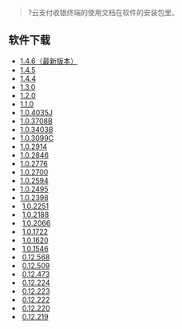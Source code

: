 >?云支付收银终端的使用文档在软件的安装包里。

## 软件下载
*  [1.4.6（最新版本）](https://cashierpay-1253256722.cos.ap-chengdu.myqcloud.com/%E4%BA%91%E6%94%AF%E4%BB%98%E6%94%B6%E9%93%B6%E5%8F%B01.4.6.zip)
*  [1.4.5](https://cashierpay-1253256722.cos.ap-chengdu.myqcloud.com/%E4%BA%91%E6%94%AF%E4%BB%98%E6%94%B6%E9%93%B6%E5%8F%B01.4.5.zip )
*  [1.4.4](https://cashierpay-1253256722.cos.ap-chengdu.myqcloud.com/%E4%BA%91%E6%94%AF%E4%BB%98%E6%94%B6%E9%93%B6%E5%8F%B01.4.4.zip)  
*  [1.3.0](https://cashierpay-1253256722.cos.ap-chengdu.myqcloud.com/%E4%BA%91%E6%94%AF%E4%BB%98%E6%94%B6%E9%93%B6%E5%8F%B01.3.0.zip)  
*  [1.2.0](https://cashierpay-1253256722.cos.ap-chengdu.myqcloud.com/%E4%BA%91%E6%94%AF%E4%BB%98%E6%94%B6%E9%93%B6%E5%8F%B01.2.0.zip)   
*  [1.1.0](https://cashierpay-1253256722.cos.ap-chengdu.myqcloud.com/%E4%BA%91%E6%94%AF%E4%BB%98%E6%94%B6%E9%93%B6%E5%8F%B01.1.0.zip)   
*  [1.0.4035J](https://main.qcloudimg.com/raw/59c2687ce990ed86941a8c0c8f3992f4.zip)   
*  [1.0.3708B](https://main.qcloudimg.com/raw/cf25558597ec60ccd5955ba74550063a.zip)  
*  [1.0.3403B](https://main.qcloudimg.com/raw/16c673610a87acfe9ed75c8c6a0d6fe1.zip)  
*  [1.0.3099C](https://main.qcloudimg.com/raw/b6dac574a47681f5e4878ba0cacc7cce.zip)
*  [1.0.2914](https://main.qcloudimg.com/raw/6e79c6c45a96e618d1a1cf8498c7b061.zip)
*  [1.0.2846](https://main.qcloudimg.com/raw/ccecc8edeac425ceb2db1dbbaf3f4bee.zip)
*  [1.0.2776](https://main.qcloudimg.com/raw/0c8ef364a1d2ccb1c50598a2658639c4.zip)
*  [1.0.2700](https://main.qcloudimg.com/raw/5777c3c9395cbbba64a8725ec67bb8a6.zip)
*  [1.0.2594](https://main.qcloudimg.com/raw/52793da0b0e14abfc721b0884fd8bab3.zip)
*  [1.0.2495](https://main.qcloudimg.com/raw/0b8c01a92a3951a775faa8a86fc95874.zip)
*  [1.0.2398](https://main.qcloudimg.com/raw/ede6eb4128a2ea502ce9231856d8406f.zip)
*  [1.0.2251](https://main.qcloudimg.com/raw/643f703af564ca01990f9fa0e4c22bad.zip)
*  [1.0.2188](https://main.qcloudimg.com/raw/509a9bce19604631d112c50afa6a2285.zip)
*  [1.0.2066](https://main.qcloudimg.com/raw/264da464c258c7844b751b0190058910.zip)
*  [1.0.1722](https://main.qcloudimg.com/raw/89f1b95053c4c547540bf59da6d38dd9.zip)
*  [1.0.1620](https://main.qcloudimg.com/raw/dcf54cf729351f1058187206c3d72150.zip)
*  [1.0.1546](https://main.qcloudimg.com/raw/3a300e72547a225352344b011314c130.zip)
*  [0.12.568](https://main.qcloudimg.com/raw/1fa5c506c4dae6cb88d90bb3d4f44d9c.zip)
*  [0.12.509](https://main.qcloudimg.com/raw/5e6dcf4a4f31ab479e51d930d6d22589.zip)
*  [0.12.473](https://main.qcloudimg.com/raw/f800d2d6b53f43e51f9fed5819f07a05.zip)
*  [0.12.224](https://main.qcloudimg.com/raw/6d3c9d9049759da06f96be5a36dde54d.zip)
*  [0.12.223](https://main.qcloudimg.com/raw/d9021e6985dc7ee0bbeae6da3c9d663f.zip)
*  [0.12.222](https://main.qcloudimg.com/raw/8fa4ed85fffc28f87686fd802e1842d4.zip)
*  [0.12.220](https://main.qcloudimg.com/raw/39e7179f4143aa83f1cbccb76917454b.zip)
*  [0.12.219](https://main.qcloudimg.com/raw/be0e9ae1fa1f11f7e10be65cfe5c3754.zip)
